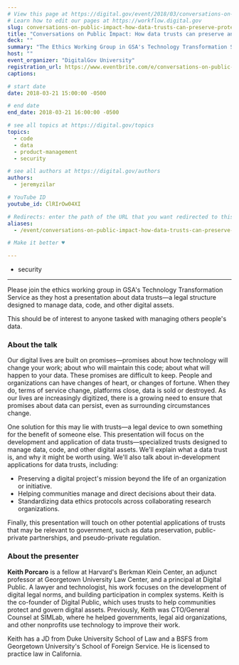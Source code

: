 ```yaml
---
# View this page at https://digital.gov/event/2018/03/conversations-on-public-impact-how-data
# Learn how to edit our pages at https://workflow.digital.gov
slug: conversations-on-public-impact-how-data-trusts-can-preserve-protect-your-digital-initiatives
title: "Conversations on Public Impact: How data trusts can preserve and protect your digital initiatives"
deck: ""
summary: "The Ethics Working Group in GSA's Technology Transformation Service hosts a presentation about data trusts; a legal structure designed to manage data, code, and other digital assets."
host: ""
event_organizer: "DigitalGov University"
registration_url: https://www.eventbrite.com/e/conversations-on-public-impact-how-data-trusts-can-preserve-and-protect-your-digital-initiatives-registration-43860732632
captions: 

# start date
date: 2018-03-21 15:00:00 -0500

# end date
end_date: 2018-03-21 16:00:00 -0500

# see all topics at https://digital.gov/topics
topics: 
  - code
  - data
  - product-management
  - security

# see all authors at https://digital.gov/authors
authors: 
  - jeremyzilar

# YouTube ID
youtube_id: ClRIrOw04XI

# Redirects: enter the path of the URL that you want redirected to this page
aliases: 
  - /event/conversations-on-public-impact-how-data-trusts-can-preserve-protect-your-digital-initiatives/

# Make it better ♥

---
```


  - security
  
---

Please join the ethics working group in GSA's Technology Transformation Service as they host a presentation about data trusts&mdash;a legal structure designed to manage data, code, and other digital assets.

This should be of interest to anyone tasked with managing others people's data.

### About the talk

Our digital lives are built on promises&mdash;promises about how technology will change your work; about who will maintain this code; about what will happen to your data. These promises are difficult to keep. People and organizations can have changes of heart, or changes of fortune. When they do, terms of service change, platforms close, data is sold or destroyed. As our lives are increasingly digitized, there is a growing need to ensure that promises about data can persist, even as surrounding circumstances change.

One solution for this may lie with trusts&mdash;a legal device to own something for the benefit of someone else. This presentation will focus on the development and application of data trusts&mdash;specialized trusts designed to manage data, code, and other digital assets. We'll explain what a data trust is, and why it might be worth using. We'll also talk about in-development applications for data trusts, including:

* Preserving a digital project's mission beyond the life of an organization or initiative.
* Helping communities manage and direct decisions about their data.
* Standardizing data ethics protocols across collaborating research organizations.

Finally, this presentation will touch on other potential applications of trusts that may be relevant to government, such as data preservation, public-private partnerships, and pseudo-private regulation.

### About the presenter

**Keith Porcaro** is a fellow at Harvard's Berkman Klein Center, an adjunct professor at Georgetown University Law Center, and a principal at Digital Public. A lawyer and technologist, his work focuses on the development of digital legal norms, and building participation in complex systems. Keith is the co-founder of Digital Public, which uses trusts to help communities protect and govern digital assets. Previously, Keith was CTO/General Counsel at SIMLab, where he helped governments, legal aid organizations, and other nonprofits use technology to improve their work.

Keith has a JD from Duke University School of Law and a BSFS from Georgetown University's School of Foreign Service. He is licensed to practice law in California.
